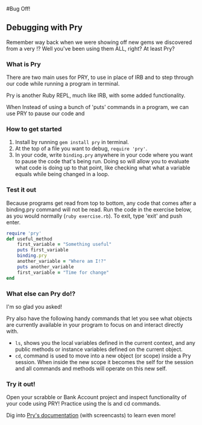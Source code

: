 #Bug Off!
## Debugging with Pry


Remember way back when we were showing off new gems we discovered from a very !? Well you've been using them ALL, right? At least Pry?


### What is Pry
There are two main uses for PRY, to use in place of IRB and to step through our code while running a program in terminal.

Pry is another Ruby REPL, much like IRB, with some added functionality.

When Instead of using a bunch of 'puts' commands in a program, we can use PRY to pause our code and



### How to get started

1. Install by running `` gem install pry `` in terminal.
1. At the top of a file you want to debug, `` require 'pry' ``.
1. In your code, write ``binding.pry`` anywhere in your code where you want to pause the code that's being run. Doing so will allow you to evaluate what code is doing up to that point, like checking what what a variable equals while being changed in a loop.



### Test it out

Because programs get read from top to bottom, any code that comes after a binding.pry command will not be read. Run the code in the exercise below, as you would normally (`` ruby exercise.rb ``). To exit, type 'exit' and push enter.

``` Ruby
require 'pry'
def useful_method
    first_variable = "Something useful"
    puts first_variable
    binding.pry
    another_variable = "Where am I!?"
    puts another_variable
    first_variable = "Time for change"
end
```

### What else can Pry do!?
I'm so glad you asked!

Pry also have the following handy commands that let you see what objects are currently available in your program to focus on and interact directly with.

- ``ls``,  shows you the local variables defined in the current context, and any public methods or instance variables defined on the current object.
- ``cd``, command is used to move into a new object (or scope) inside a Pry session. When inside the new scope it becomes the self for the session and all commands and methods will operate on this new self.


### Try it out!
Open your scrabble or Bank Account project and inspect functionality of your code using PRY! Practice using the ls and cd commands. 



Dig into [Pry's documentation](http://pryrepl.org/) (with screencasts) to learn even more!
